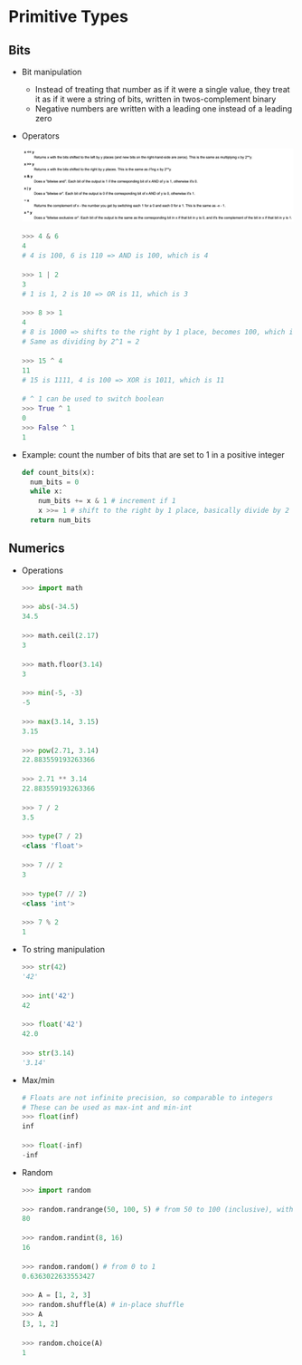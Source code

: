# Primitive Types

## Bits

- Bit manipulation

  - Instead of treating that number as if it were a single value, they treat it as if it were a string of bits, written in twos-complement binary
  - Negative numbers are written with a leading one instead of a leading zero

- Operators

  ![image-20200223143042409](pics/image-20200223143042409.png)

  ```python
  >>> 4 & 6
  4
  # 4 is 100, 6 is 110 => AND is 100, which is 4
  
  >>> 1 | 2
  3
  # 1 is 1, 2 is 10 => OR is 11, which is 3
  
  >>> 8 >> 1
  4
  # 8 is 1000 => shifts to the right by 1 place, becomes 100, which is 4
  # Same as dividing by 2^1 = 2
  
  >>> 15 ^ 4
  11
  # 15 is 1111, 4 is 100 => XOR is 1011, which is 11
  
  # ^ 1 can be used to switch boolean
  >>> True ^ 1
  0
  >>> False ^ 1
  1
  ```

- Example: count the number of bits that are set to 1 in a positive integer

  ```python
  def count_bits(x):
  	num_bits = 0
    while x:
      num_bits += x & 1 # increment if 1
      x >>= 1 # shift to the right by 1 place, basically divide by 2
    return num_bits
  ```

## Numerics

- Operations

  ```python
  >>> import math
  
  >>> abs(-34.5)
  34.5
  
  >>> math.ceil(2.17)
  3
  
  >>> math.floor(3.14)
  3
  
  >>> min(-5, -3)
  -5
  
  >>> max(3.14, 3.15)
  3.15
  
  >>> pow(2.71, 3.14)
  22.883559193263366
  
  >>> 2.71 ** 3.14
  22.883559193263366
  
  >>> 7 / 2
  3.5
  
  >>> type(7 / 2)
  <class 'float'>
  
  >>> 7 // 2
  3
  
  >>> type(7 // 2)
  <class 'int'>
  
  >>> 7 % 2
  1
  ```

- To string manipulation

  ```python
  >>> str(42)
  '42'
  
  >>> int('42')
  42
  
  >>> float('42')
  42.0
  
  >>> str(3.14)
  '3.14'
  ```

- Max/min

  ```python
  # Floats are not infinite precision, so comparable to integers
  # These can be used as max-int and min-int
  >>> float(inf)
  inf
  
  >>> float(-inf)
  -inf
  ```

- Random

  ```python
  >>> import random
  
  >>> random.randrange(50, 100, 5) # from 50 to 100 (inclusive), with 5 step-of-range
  80
  
  >>> random.randint(8, 16)
  16
  
  >>> random.random() # from 0 to 1
  0.6363022633553427
  
  >>> A = [1, 2, 3]
  >>> random.shuffle(A) # in-place shuffle
  >>> A
  [3, 1, 2]
  
  >>> random.choice(A)
  1
  ```



